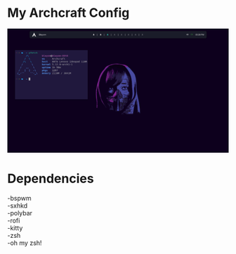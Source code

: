 # My Archcraft Config

<img src="preview.png"></img>

# Dependencies

-bspwm <br>
-sxhkd <br>
-polybar <br>
-rofi <br>
-kitty <br>
-zsh <br>
-oh my zsh! <br>
